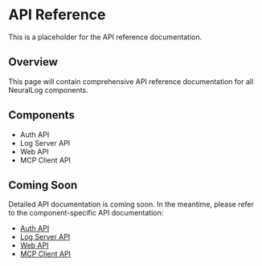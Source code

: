 # API Reference

This is a placeholder for the API reference documentation.

## Overview

This page will contain comprehensive API reference documentation for all NeuralLog components.

## Components

- Auth API
- Log Server API
- Web API
- MCP Client API

## Coming Soon

Detailed API documentation is coming soon. In the meantime, please refer to the component-specific API documentation:

- [Auth API](components/auth/api.md)
- [Log Server API](components/log-server/api.md)
- [Web API](components/web/api.md)
- [MCP Client API](components/mcp-client/api.md)

